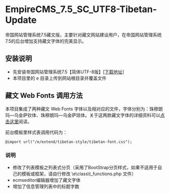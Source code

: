 # EmpireCMS_7.5_SC_UTF8-Tibetan-Update
帝国网站管理系统7.5藏文版，主要针对藏文网站建设用户，在帝国网站管理系统7.5的后台增加支持藏文字体的完美显示。

## 安装说明
- 先安装帝国网站管理系统7.5【简体UTF-8版】[[下载地址]](http://www.phome.net/download/ "帝国软件下载")
- 本项目里的 e 目录上传到网站根目录并覆盖文件

## 藏文 Web Fonts 调用方法
本项目集成了两种藏文 Web Fonts 字体以及相对应的文件，字体分别为：珠穆朗玛—乌金萨钦体、珠穆朗玛—乌金萨琼体。关于这两款藏文字体的详细资料可以[点击这里](http://yalasoo.com/Chinese/docs/yalasoo_cn_qomolangma_fonts.html "珠穆朗玛系列藏文字体")阅读。

前台模板里样式表调用代码为：
```
@import url("/e/extend/tibetan-style/tibetan-font.css");
```

### 说明
- 修改了列表模板之列表式分页（采用了BootStrap分页样式，如果不适用于自己的模板或框架，请自行修改 \e\class\t_functions.php 文件）
- ecmseditor编辑器增加了藏文字体
- 增加了信息管理列表中的标题字数